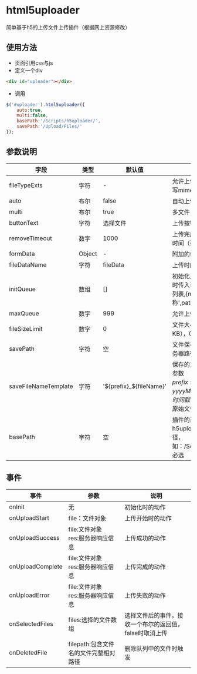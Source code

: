# html5uploader
简单基于h5的上传文件上传插件（根据网上资源修改）
## 使用方法

* 页面引用css与js
* 定义一个div  
	
```html
<div id="uploader"></div>
```
		
* 调用

```javascript
$('#uploader').html5uploader({
	auto:true,
	multi:false,
	basePath:'/Scripts/h5uploader/',
	savePath:'/Upload/Files/'
});
```

## 参数说明

字段|类型|默认值|说明
----|----|----|----
fileTypeExts|字符|-|允许上传的文件类型，填写mime类型
auto|布尔|false|自动上传
multi|布尔|true|多文件
buttonText|字符|选择文件|上传按钮上的文字
removeTimeout|数字|1000|上传完成后进度条的消失时间（毫秒）
formData|Object|-|附加的参数
fileDataName|字符|fileData|上传时的文件参数名称
initQueue|数组|[]|初始化显示的队列，编辑时传入已保存文件的路径列表,{name:'显示的名称',path:'服务器路径'}
maxQueue|数字|999|允许上传的最大数
fileSizeLimit|数字|0|文件大小限制（单位KB），0时表示不限制
savePath|字符|空|文件保存的相对路径(即服务器路径) 必选
saveFileNameTemplate|字符|'${prefix}_${fileName}'|保存的文件名模版，可用参数 <br/>${prefix}:前缀，格式为yyyyMMddHHmmssfff的时间戳<br/>${fileName}:原始文件名
basePath|字符|空|插件的基础路径，即h5uploader的文件夹路径，如：/Scripts/h5uploader/ 必选

## 事件

事件|参数|说明
----|--|----
onInit|无|初始化时的动作
onUploadStart|file：文件对象|上传开始时的动作
onUploadSuccess|file:文件对象 <br/> res:服务器响应信息|上传成功的动作
onUploadComplete|file:文件对象 <br/> res:服务器响应信息|上传完成的动作
onUploadError|file:文件对象 <br/> res:服务器响应信息|上传失败的动作
onSelectedFiles|files:选择的文件数组|选择文件后的事件，接收一个布尔的返回值，false时取消上传
onDeletedFile|filepath:包含文件名的文件完整相对路径|删除队列中的文件时触发
